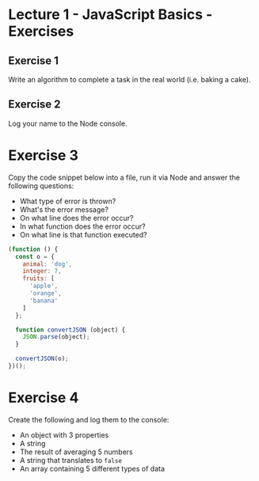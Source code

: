 # Lecture 1 - JavaScript Basics - Exercises

## Exercise 1

Write an algorithm to complete a task in the real world (i.e. baking a cake).

## Exercise 2

Log your name to the Node console.

# Exercise 3

Copy the code snippet below into a file, run it via Node and answer the following questions:

- What type of error is thrown?
- What's the error message?
- On what line does the error occur?
- In what function does the error occur?
- On what line is that function executed?

```js
(function () {
  const o = {
    animal: 'dog',
    integer: 7,
    fruits: [
      'apple',
      'orange',
      'banana'
    ]
  };

  function convertJSON (object) {
    JSON.parse(object);
  }

  convertJSON(o);
})();
```

# Exercise 4

Create the following and log them to the console:

- An object with 3 properties
- A string
- The result of averaging 5 numbers
- A string that translates to `false`
- An array containing 5 different types of data
